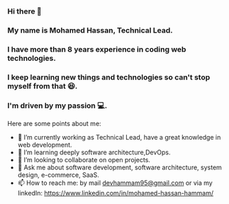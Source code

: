 ### Hi there 👋
### My name is Mohamed Hassan, Technical Lead.
### I have more than 8 years experience in coding web technologies.
### I keep learning new things and technologies so can't stop myself from that 😆.
### I'm driven by my passion 💻.

Here are some points about me:

- 🔭 I’m currently working as Technical Lead, have a great knowledge in web development.
- 🌱 I’m learning deeply software architecture,DevOps.
- 👯 I’m looking to collaborate on open projects.
- 💬 Ask me about software development, software architecture, system design, e-commerce, SaaS.
- 📫 How to reach me: 
by mail devhammam95@gmail.com or via my linkedIn: https://www.linkedin.com/in/mohamed-hassan-hammam/

